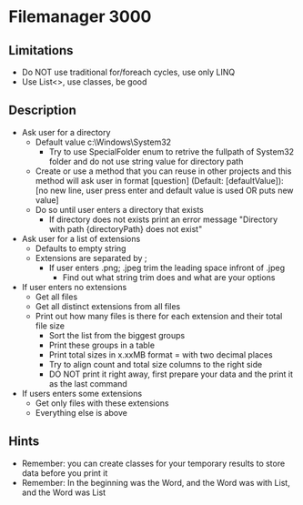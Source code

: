 # Filemanager 3000

## Limitations

- Do NOT use traditional for/foreach cycles, use only LINQ
- Use List<>, use classes, be good

## Description

- Ask user for a directory
	- Default value c:\Windows\System32
		- Try to use SpecialFolder enum to retrive the fullpath of System32 folder and do not use string value for directory path
	- Create or use a method that you can reuse in other projects and this method will ask user in format [question] (Default: [defaultValue]): [no new line, user press enter and default value is used OR puts new value]
	- Do so until user enters a directory that exists
		- If directory does not exists print an error message "Directory with path {directoryPath} does not exist"
- Ask user for a list of extensions
	- Defaults to empty string
	- Extensions are separated by ;
		- If user enters .png; .jpeg trim the leading space infront of .jpeg
			- Find out what string trim does and what are your options
- If user enters no extensions
	- Get all files
	- Get all distinct extensions from all files
	- Print out how many files is there for each extension and their total file size 
		- Sort the list from the biggest groups
		- Print these groups in a table
		- Print total sizes in x.xxMB format = with two decimal places
		- Try to align count and total size columns to the right side
		- DO NOT print it right away, first prepare your data and the print it as the last command
- If users enters some extensions
	- Get only files with these extensions
	- Everything else is above
	

## Hints

- Remember: you can create classes for your temporary results to store data before you print it
- Remember: In the beginning was the Word, and the Word was with List, and the Word was List